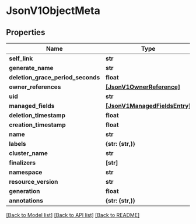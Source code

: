 # JsonV1ObjectMeta


## Properties
Name | Type | Description | Notes
------------ | ------------- | ------------- | -------------
**self_link** | **str** |  | [optional] 
**generate_name** | **str** |  | [optional] 
**deletion_grace_period_seconds** | **float** |  | [optional] 
**owner_references** | [**[JsonV1OwnerReference]**](JsonV1OwnerReference.md) |  | [optional] 
**uid** | **str** |  | [optional] 
**managed_fields** | [**[JsonV1ManagedFieldsEntry]**](JsonV1ManagedFieldsEntry.md) |  | [optional] 
**deletion_timestamp** | **float** |  | [optional] 
**creation_timestamp** | **float** |  | [optional] 
**name** | **str** |  | [optional] 
**labels** | **{str: (str,)}** |  | [optional] 
**cluster_name** | **str** |  | [optional] 
**finalizers** | **[str]** |  | [optional] 
**namespace** | **str** |  | [optional] 
**resource_version** | **str** |  | [optional] 
**generation** | **float** |  | [optional] 
**annotations** | **{str: (str,)}** |  | [optional] 

[[Back to Model list]](../README.md#documentation-for-models) [[Back to API list]](../README.md#documentation-for-api-endpoints) [[Back to README]](../README.md)


